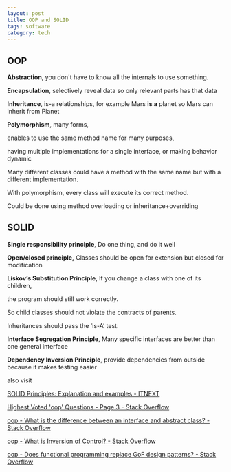 ```yaml
---
layout: post
title: OOP and SOLID 
tags: software
category: tech
---
```


## OOP 

**Abstraction**, you don't have to know all the internals to use something. 

**Encapsulation**, selectively reveal data so only relevant parts has that data 

**Inheritance**, is-a relationships, for example Mars <b>is a</b> planet so Mars can inherit from Planet 

**Polymorphism**, many forms, 

enables to use the same method name for many purposes, 

having multiple implementations for a single interface, or making behavior dynamic 

Many different classes could have a method with the same name 
but with a different implementation. 

With polymorphism, every class will execute its correct method. 
 
Could be done using method overloading or inheritance+overriding


## SOLID 

**Single responsibility principle**, Do one thing, and do it well 

**Open/closed principle,** Classes should be open for extension but closed for modification

**Liskov’s Substitution Principle**, If you change a class with one of its children, 

the program should still work correctly. 

So child classes should not violate the contracts of parents. 

Inheritances should pass the ‘Is-A’ test. 

**Interface Segregation Principle**, Many specific interfaces are better than one general interface

**Dependency Inversion Principle**, provide dependencies from outside because it makes testing easier 

also visit 

[SOLID Principles: Explanation and examples - ITNEXT](https://itnext.io/solid-principles-explanation-and-examples-715b975dcad4)

[Highest Voted 'oop' Questions - Page 3 - Stack Overflow](https://stackoverflow.com/questions/tagged/oop?tab=votes&page=3&pagesize=15)

[oop - What is the difference between an interface and abstract class? - Stack Overflow](https://stackoverflow.com/questions/1913098/what-is-the-difference-between-an-interface-and-abstract-class)

[oop - What is Inversion of Control? - Stack Overflow](https://stackoverflow.com/questions/3058/what-is-inversion-of-control)

[oop - Does functional programming replace GoF design patterns? - Stack Overflow](https://stackoverflow.com/questions/327955/does-functional-programming-replace-gof-design-patterns)
